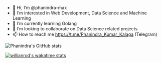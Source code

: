 - 👋 Hi, I’m @phanindra-max
- 👀 I’m interested in Web Development, Data Science and Machine Learning
- 🌱 I’m currently learning Golang
- 💞️ I’m looking to collaborate on Data Science related projects
- 📫 How to reach me https://t.me/Phanindra_Kumar_Kalaga (Telegram)


![Phanindra's GitHub stats](https://github-readme-stats.vercel.app/api?username=phanindra-max&show_icons=true&count_private=true)

[![willianrod's wakatime stats](https://github-readme-stats.vercel.app/api/wakatime?username=willianrod)](https://github.com/anuraghazra/github-readme-stats)


<!---
![Top Langs](https://github-readme-stats.vercel.app/api/top-langs/?username=phanindra-max)
---!>

<!---
phanindra-max/phanindra-max is a ✨ special ✨ repository because its `README.md` (this file) appears on your GitHub profile.
You can click the Preview link to take a look at your changes.
--->
